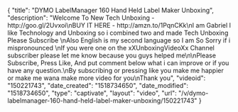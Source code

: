 {
    "title": "DYMO LabelManager 160 Hand Held Label Maker Unboxing",
    "description": "Welcome To New Tech Unboxing - http:\/\/goo.gl\/2Uvxoi\nBUY IT HERE - http:\/\/amzn.to\/1PqnCKk\nI am Gabriel I like Technology and Unboxing so i combined two and made Tech Unboxing Please Subscribe \nAlso English is my second language so I am So Sorry if i mispronounced \nIf you were one on the xXUnboxingVideoXx Channel subscriber please let me know because you guys helped me\n\nPlease Subscribe, Press Like, And put comment below what i can improve or if you have any question.\nBy subscribing or pressing like you make me happier or make me wana make more video for you\nThank you",
    "videoid": "150221743",
    "date_created": "1518734650",
    "date_modified": "1518734650",
    "type": "captivate",
    "layout": "video",
    "url": "\/v\/dymo-labelmanager-160-hand-held-label-maker-unboxing\/150221743"
}